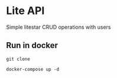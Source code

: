 # Lite API

Simple litestar CRUD operations with users

## Run in docker

```
git clone
```

```
docker-compose up -d
```